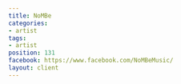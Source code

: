 ```yaml
---
title: NoMBe
categories:
- artist
tags:
- artist
position: 131
facebook: https://www.facebook.com/NoMBeMusic/
layout: client
---
```


